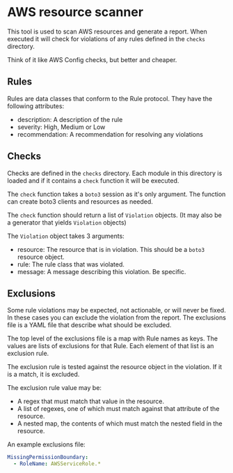 # AWS resource scanner

This tool is used to scan AWS resources and generate a report.
When executed it will check for violations of any rules defined in the
`checks` directory.

Think of it like AWS Config checks, but better and cheaper.

## Rules

Rules are data classes that conform to the Rule protocol. They have the following attributes:
- description: A description of the rule
- severity: High, Medium or Low
- recommendation: A recommendation for resolving any violations

## Checks

Checks are defined in the `checks` directory. Each module in this directory
is loaded and if it contains a `check` function it will be executed.

The `check` function takes a `boto3` session as it's only argument. The function can
create boto3 clients and resources as needed.

The `check` function should return a list of `Violation` objects. (It may also be a generator that yields `Violation` objects)

The `Violation` object takes 3 arguments:
- resource: The resource that is in violation. This should be a `boto3` resource object.
- rule: The rule class that was violated.
- message: A message describing this violation. Be specific.

## Exclusions

Some rule violations may be expected, not actionable, or will never be fixed. In these cases
you can exclude the violation from the report. The exclusions file is a YAML file that
describe what should be excluded.

The top level of the exclusions file is a map with Rule names as keys. The values are lists
of exclusions for that Rule. Each element of that list is an exclusion rule.

The exclusion rule is tested against the resource object in the violation. If it is a match, it is excluded.

The exclusion rule value may be:
- A regex that must match that value in the resource.
- A list of regexes, one of which must match against that attribute of the resource.
- A nested map, the contents of which must match the nested field in the resource.

An example exclusions file:

```yaml
MissingPermissionBoundary:
  - RoleName: AWSServiceRole.*
```
